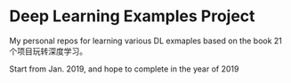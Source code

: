 # Deep Learning Examples Project

My personal repos for learning various DL exmaples based on the book 21个项目玩转深度学习。

Start from Jan. 2019, and hope to complete in the year of 2019
